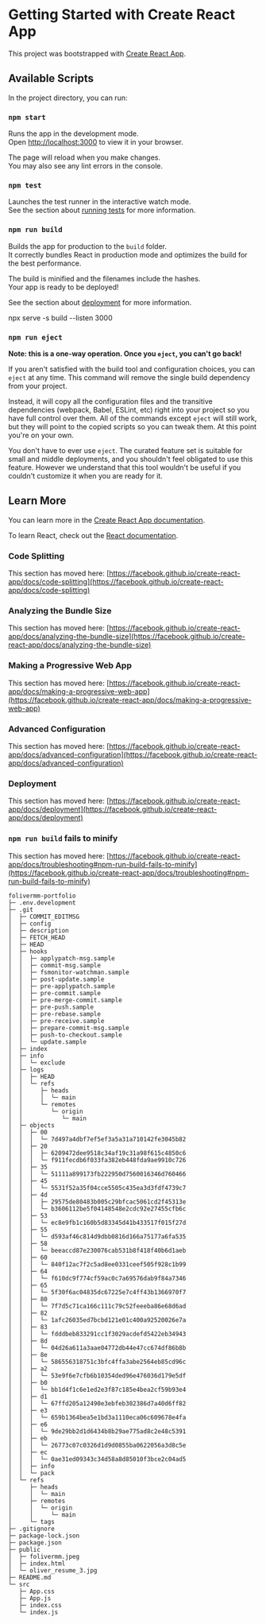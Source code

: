 # Getting Started with Create React App

This project was bootstrapped with [Create React App](https://github.com/facebook/create-react-app).

## Available Scripts

In the project directory, you can run:

### `npm start`

Runs the app in the development mode.\
Open [http://localhost:3000](http://localhost:3000) to view it in your browser.

The page will reload when you make changes.\
You may also see any lint errors in the console.

### `npm test`

Launches the test runner in the interactive watch mode.\
See the section about [running tests](https://facebook.github.io/create-react-app/docs/running-tests) for more information.

### `npm run build`

Builds the app for production to the `build` folder.\
It correctly bundles React in production mode and optimizes the build for the best performance.

The build is minified and the filenames include the hashes.\
Your app is ready to be deployed!

See the section about [deployment](https://facebook.github.io/create-react-app/docs/deployment) for more information.

npx serve -s build --listen 3000

### `npm run eject`

**Note: this is a one-way operation. Once you `eject`, you can't go back!**

If you aren't satisfied with the build tool and configuration choices, you can `eject` at any time. This command will remove the single build dependency from your project.

Instead, it will copy all the configuration files and the transitive dependencies (webpack, Babel, ESLint, etc) right into your project so you have full control over them. All of the commands except `eject` will still work, but they will point to the copied scripts so you can tweak them. At this point you're on your own.

You don't have to ever use `eject`. The curated feature set is suitable for small and middle deployments, and you shouldn't feel obligated to use this feature. However we understand that this tool wouldn't be useful if you couldn't customize it when you are ready for it.

## Learn More

You can learn more in the [Create React App documentation](https://facebook.github.io/create-react-app/docs/getting-started).

To learn React, check out the [React documentation](https://reactjs.org/).

### Code Splitting

This section has moved here: [https://facebook.github.io/create-react-app/docs/code-splitting](https://facebook.github.io/create-react-app/docs/code-splitting)

### Analyzing the Bundle Size

This section has moved here: [https://facebook.github.io/create-react-app/docs/analyzing-the-bundle-size](https://facebook.github.io/create-react-app/docs/analyzing-the-bundle-size)

### Making a Progressive Web App

This section has moved here: [https://facebook.github.io/create-react-app/docs/making-a-progressive-web-app](https://facebook.github.io/create-react-app/docs/making-a-progressive-web-app)

### Advanced Configuration

This section has moved here: [https://facebook.github.io/create-react-app/docs/advanced-configuration](https://facebook.github.io/create-react-app/docs/advanced-configuration)

### Deployment

This section has moved here: [https://facebook.github.io/create-react-app/docs/deployment](https://facebook.github.io/create-react-app/docs/deployment)

### `npm run build` fails to minify

This section has moved here: [https://facebook.github.io/create-react-app/docs/troubleshooting#npm-run-build-fails-to-minify](https://facebook.github.io/create-react-app/docs/troubleshooting#npm-run-build-fails-to-minify)

```
folivermm-portfolio
├─ .env.development
├─ .git
│  ├─ COMMIT_EDITMSG
│  ├─ config
│  ├─ description
│  ├─ FETCH_HEAD
│  ├─ HEAD
│  ├─ hooks
│  │  ├─ applypatch-msg.sample
│  │  ├─ commit-msg.sample
│  │  ├─ fsmonitor-watchman.sample
│  │  ├─ post-update.sample
│  │  ├─ pre-applypatch.sample
│  │  ├─ pre-commit.sample
│  │  ├─ pre-merge-commit.sample
│  │  ├─ pre-push.sample
│  │  ├─ pre-rebase.sample
│  │  ├─ pre-receive.sample
│  │  ├─ prepare-commit-msg.sample
│  │  ├─ push-to-checkout.sample
│  │  └─ update.sample
│  ├─ index
│  ├─ info
│  │  └─ exclude
│  ├─ logs
│  │  ├─ HEAD
│  │  └─ refs
│  │     ├─ heads
│  │     │  └─ main
│  │     └─ remotes
│  │        └─ origin
│  │           └─ main
│  ├─ objects
│  │  ├─ 00
│  │  │  └─ 7d497a4dbf7ef5ef3a5a31a710142fe3045b82
│  │  ├─ 20
│  │  │  ├─ 6209472dee9518c34af19c31a98f615c4850c6
│  │  │  └─ f911fecdb6f033fa382eb448fda9ae9910c726
│  │  ├─ 35
│  │  │  └─ 51111a899173fb222950d7560016346d760466
│  │  ├─ 45
│  │  │  └─ 5531f52a35f04cce5505c435ea3d3fdf4739c7
│  │  ├─ 4d
│  │  │  ├─ 29575de80483b005c29bfcac5061cd2f45313e
│  │  │  └─ b3606112be5f04148548e2cdc92e27455cfb6c
│  │  ├─ 53
│  │  │  └─ ec8e9fb1c160b5d83345d41b433517f015f27d
│  │  ├─ 55
│  │  │  └─ d593af46c814d9dbb0816d166a75177a6fa535
│  │  ├─ 58
│  │  │  └─ beeaccd87e230076cab531b8f418f40b6d1aeb
│  │  ├─ 60
│  │  │  └─ 840f12ac7f2c5ad8ee0331ceef505f928c1b99
│  │  ├─ 64
│  │  │  └─ f610dc9f774cf59ac0c7a69576dab9f84a7346
│  │  ├─ 65
│  │  │  └─ 5f30f6ac04835dc67225e7c4ff43b1366970f7
│  │  ├─ 80
│  │  │  └─ 7f7d5c71ca166c111c79c52feeeba86e68d6ad
│  │  ├─ 82
│  │  │  └─ 1afc26035ed7bcbd121e01c400a92520026e7a
│  │  ├─ 83
│  │  │  └─ fdddbeb833291cc1f3029acdefd5422eb34943
│  │  ├─ 8d
│  │  │  └─ 04d26a611a3aae04772db44e47cc674df86b8b
│  │  ├─ 8e
│  │  │  └─ 586556318751c3bfc4ffa3abe2564eb85cd96c
│  │  ├─ a2
│  │  │  └─ 53e9f6e7cfb6b10354ded96e476036d179e5df
│  │  ├─ b0
│  │  │  └─ bb1d4f1c6e1ed2e3f87c185e4bea2cf59b93e4
│  │  ├─ d1
│  │  │  └─ 67ffd205a12490e3ebfeb302386d7a40d6ff82
│  │  ├─ e3
│  │  │  └─ 659b1364bea5e1bd3a1110eca06c609678e4fa
│  │  ├─ e6
│  │  │  └─ 9de29bb2d1d6434b8b29ae775ad8c2e48c5391
│  │  ├─ eb
│  │  │  └─ 26773c07c0326d1d9d0855ba0622056a3d8c5e
│  │  ├─ ec
│  │  │  └─ 0ae31ed09343c34d58a8d85010f3bce2c04ad5
│  │  ├─ info
│  │  └─ pack
│  └─ refs
│     ├─ heads
│     │  └─ main
│     ├─ remotes
│     │  └─ origin
│     │     └─ main
│     └─ tags
├─ .gitignore
├─ package-lock.json
├─ package.json
├─ public
│  ├─ folivermm.jpeg
│  ├─ index.html
│  └─ oliver_resume_3.jpg
├─ README.md
└─ src
   ├─ App.css
   ├─ App.js
   ├─ index.css
   └─ index.js

```